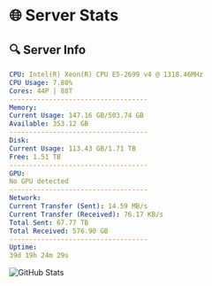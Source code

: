 # 🌐 Server Stats
## 🔍 Server Info
```yaml
CPU: Intel(R) Xeon(R) CPU E5-2699 v4 @ 1318.46MHz
CPU Usage: 7.80%
Cores: 44P | 88T
-----------------------------------
Memory:
Current Usage: 147.16 GB/503.74 GB
Available: 353.12 GB
-----------------------------------
Disk:
Current Usage: 113.43 GB/1.71 TB
Free: 1.51 TB
-----------------------------------
GPU:
No GPU detected
-----------------------------------
Network:
Current Transfer (Sent): 14.59 MB/s
Current Transfer (Received): 76.17 KB/s
Total Sent: 67.77 TB
Total Received: 576.90 GB
-----------------------------------
Uptime:
39d 19h 24m 29s
```
![GitHub Stats](https://img.shields.io/badge/Updated-2025-04-16_16:47:18-blue)